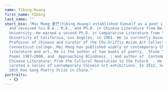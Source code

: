 ```yaml
---
name: Yibing Huang
first_name: YIbing
last_name: ""
short_bio: "Mai Mang 麦芒(Yibing Huang) established himself as a poet in the 1980s
  and received his B.A., M.A., and Ph.D. in Chinese Literature from Beijing
  University. He earned a second Ph.D. in Comparative Literature from the
  University of California, Los Angeles, in 2001. He is currently Associate
  Professor of Chinese and Curator of the Chu-Griffis Asian Art Collection at
  Connecticut College. Mai Mang has published widely on contemporary Chinese
  literature and art. He is the author of two books of poetry, _Stone Turtle:
  Poems 1987–2000_ and _Approaching Blindness_ ; and author of _Contemporary
  Chinese Literature: From the Cultural Revolution to the Future_ . He has also
  curated a series of contemporary Chinese art exhibitions. In 2012, he won the
  20th Rou Gang Poetry Prize in China."
portraits:
  - {}
---
```

